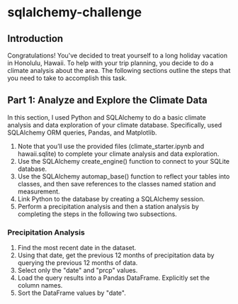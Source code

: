 # sqlalchemy-challenge
## Introduction

Congratulations! You've decided to treat yourself to a long holiday vacation in Honolulu, Hawaii. To help with your trip planning, you decide to do a climate analysis about the area. The following sections outline the steps that you need to take to accomplish this task.

## Part 1: Analyze and Explore the Climate Data

In this section, I used Python and SQLAlchemy to do a basic climate analysis and data exploration of your climate database. Specifically, used SQLAlchemy ORM queries, Pandas, and Matplotlib. 

1. Note that you’ll use the provided files (climate_starter.ipynb and hawaii.sqlite) to complete your climate analysis and data exploration.<br/>
2. Use the SQLAlchemy create_engine() function to connect to your SQLite database.<br />
3. Use the SQLAlchemy automap_base() function to reflect your tables into classes, and then save references to the classes named station and measurement.
4. Link Python to the database by creating a SQLAlchemy session.
5. Perform a precipitation analysis and then a station analysis by completing the steps in the following two subsections.

### Precipitation Analysis

1. Find the most recent date in the dataset.
2. Using that date, get the previous 12 months of precipitation data by querying the previous 12 months of data.
3. Select only the "date" and "prcp" values.
4. Load the query results into a Pandas DataFrame. Explicitly set the column names.
5. Sort the DataFrame values by "date".




